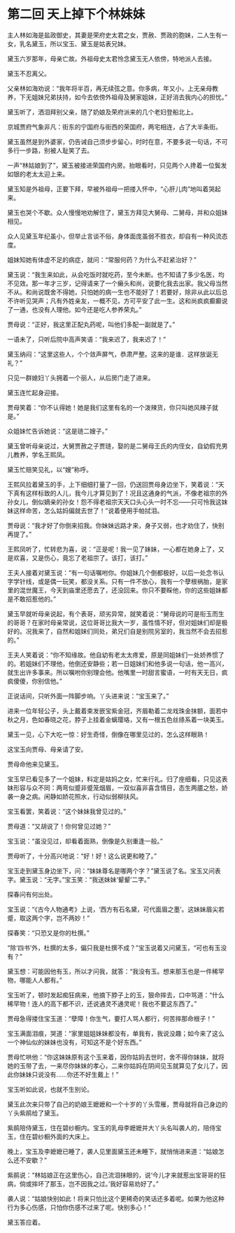 # 第二回 天上掉下个林妹妹
主人林如海是盐政御史，其妻是荣府史太君之女，贾赦、贾政的胞妹，二人生有一女，乳名黛玉，所以宝玉、黛玉是姑表兄妹。

黛玉六岁那年，母亲亡故。外祖母史太君怜念黛玉无人依傍，特地派人去接。

黛玉不忍离父。

父亲林如海劝说：“我年将半百，再无续弦之意。你多病，年又小，上无亲母教养，下无姐妹兄弟扶持，如今去依傍外祖母及舅家姐妹，正好消去我内心的担忧。”

黛玉听了，洒泪拜别父亲，随了奶娘及荣府派来的几个老妇登船北上。

京城贾府气象非凡：街东的宁国府与街西的荣国府，两宅相连，占了大半条街。

黛玉虽然是到外婆家，仍告诫自己须步步留心，时时在意，不要多说一句话，不可多行一步路，别被人耻笑了去。

一声“林姑娘到了”，黛玉被接进荣国府内房。抬眼看时，只见两个人搀着一位鬓发如银的老太太迎上来。

黛玉知是外祖母，正要下拜，早被外祖母一把搂入怀中，“心肝儿肉”地叫着哭起来。

黛玉也哭个不歇。众人慢慢地劝解住了，黛玉方拜见大舅母、二舅母，并和众姐妹相见。

众人见黛玉年纪虽小，但举止言谈不俗，身体面庞虽弱不胜衣，却自有一种风流态度。

姐妹知她有体虚不足的病症，就问：“常服何药？为什么不赶紧治好？”

黛玉说：“我生来如此，从会吃饭时就吃药，至今未断。也不知请了多少名医，均不见效。那一年才三岁，记得请来了一个癞头和尚，说要化我去出家。我父母当然不从。和尚说既舍不得她，只怕她的病一生也不能好了！若要好，除非从此以后总不许听见哭声；凡有外姓亲友，一概不见，方可平安了此一生。这和尚疯疯癫癫说了一通，也没有人理他。如今还是吃人参养荣丸。”

贾母说：“正好，我这里正配丸药呢，叫他们多配一副就是了。”

一语未了，只听后院中高声笑语：“我来迟了，我来迟了！”

黛玉纳闷：“这里这些人，个个敛声屏气，恭肃严整。这来的是谁．这样放诞无礼？”

只见一群媳妇丫头拥着一个丽人，从后房门走了进来。

黛玉连忙起身迎接。

贾母笑着：“你不认得她！她是我们这里有名的一个泼辣货，你只叫她风辣子就是。”

众姐妹忙告诉她说：“这是琏二嫂子。”

黛玉曾听母亲说过，大舅贾赦之子贾琏，娶的是二舅母王氏的内侄女，自幼假充男儿教养，学名王熙凤。

黛玉忙赔笑见礼，以“嫂”称呼。

王熙风拉着黛玉的手，上下细细打量了一回，仍送回贾母身边坐下，笑着说：“天下真有这样标致的人儿，我今儿才算见到了！况且这通身的气派，不像老祖宗的外孙女儿，倒似嫡亲的孙女！怨不得老祖宗天天口头心头一时不忘——只可怜我这妹妹这样命苦，怎么姑妈偏就去世了！”说着便用手帕拭泪。

贾母说：“我才好了你倒来招我。你妹妹远路才来，身子又弱，也才劝住了，快别再提了。”

王熙凤听了，忙转悲为喜，说：“正是呢！我一见了妹妹，一心都在她身上了，又是欢喜，又是伤心，竟忘了老祖宗了。该打，该打。”

王夫人接着对黛玉说：“有一句话嘱咐你。你姐妹几个倒都极好，以后一处念书认字学针线，或是偶一玩笑，都没关系。只有一件不放心，我有一个孽根祸胎，是家里的混世魔王，今天到庙里还愿去了，还没回来。你只不要睬他，你的这些姐妹都是不敢招惹他的。”

黛玉早就听母亲说起，有个表哥，顽劣异常，就笑着说：“舅母说的可是衔玉而生的哥哥？在家时母亲常说，这位哥哥比我大一岁，虽性情不好，但对姐妹们却是极好的。况我来了，自然和姐妹们同处，弟兄们自是别院另室的，我当然不会去招惹的。”

王夫人笑着说：“你不知缘故。他自幼有老太太疼爱，原是同姐妹们一处娇养惯了的。若姐妹们不理他，他倒还安静些；若一日姐妹们和他多说一句话，他一高兴，就生出许多事来。所以嘱咐你别理会他。他嘴里一时甜言蜜语，一时有天无日，疯疯傻傻，你别信他。”

正说话间，只听外面一阵脚步响。丫头进来说：“宝玉来了。”

进来一位年轻公子，头上戴着束发嵌宝紫金冠，齐眉勒着二龙戏珠金抹额，面若中秋之月，色如春晓之花，脖子上挂着金螭璎珞，又有一根五色丝绦系着一块美玉。

黛玉一见，心下大吃一惊：好生奇怪，倒像在哪里见过的，怎么这样眼熟！

这宝玉向贾母、母亲请了安。

贾母命他来见黛玉。

宝玉早已看见多了一个姐妹，料定是姑妈之女，忙来行礼。归了座细看，只见这表妹形容与众不同：两弯似蹙非蹙笼烟眉，一双似喜非喜含情目，态生两靥之愁，娇袭一身之病。闲静如娇花照水，行动似弱柳扶风。

宝玉看罢，笑着说：“这个妹妹我曾见过的。”

贾母道：“又胡说了！你何曾见过她？”

宝玉说：“虽没见过，却看着面熟，倒像是久别重逢一般。”

贾母听了，十分高兴地说：“好！好！这么说更和睦了。”

宝玉走到黛玉身边坐下，问：“妹妹尊名是哪两个字？”黛玉说了名。宝玉又问表字。黛玉说：“无字。”宝玉笑：“我送妹妹‘颦颦’二字。”

探春问有何出处。

宝玉说：“《古今人物通考》上说，‘西方有石名黛，可代面眉之墨’。这妹妹眉尖若蹙，取这两个字，岂不两妙！”

探春笑：“只恐又是你的杜撰。”

“除‘四书’外，杜撰的太多，偏只我是杜撰不成？”宝玉说着又问黛玉，“可也有玉没有？”

黛玉想：可能因他有玉，所以才问我，就答：“我没有玉。想来那玉也是一件稀罕物，哪能人人都有。”

宝玉听了，顿时发起痴狂病来，他摘下脖子上的玉，狠命摔去，口中骂道：“什么稀罕物！连人的高下都不识，还说通灵不通灵呢！我也不要这东西了。”

贾母急得搂住宝玉道：“孽障！你生气，要打人骂人都行，何苦摔那命根子！”

宝玉满面泪痕，哭道：“家里姐姐妹妹都没有，单我有，我说没趣；如今来了这么一个神仙似的妹妹也没有，可知这不是个好东西。”

贾母忙哄他：“你这妹妹原有这个玉来着，因你姑妈去世时，舍不得你妹妹，就将她的玉带了去，一来尽你妹妹的孝心，二来你姑妈在阴间见玉就算见了女儿了，因此你妹妹只说没有……你还不好生戴上！”

宝玉听如此说，也就不生别论。

黛玉此次来只带了自己的奶娘王嬷嬷和一个十岁的丫头雪雁，贾母就将自己身边的丫头紫鹃给了黛玉。

紫鹃陪侍黛玉，住在碧纱橱内。宝玉的乳母李嬷嬷并大丫头名叫袭人的，陪侍宝玉，住在碧纱橱外面的大床上。

晚上，宝玉及李嬷嬷已睡了，袭人见里面黛玉还未睡下，就悄悄进来道：“姑娘怎么还不安歇？”

紫鹃说：“林姑娘正在这里伤心，自己流泪抹眼的，说‘今儿才来就惹出宝哥哥的狂病，倘或摔坏了那玉，岂不因我之过。’我好容易劝好了。”

袭人说：“姑娘快别如此！将来只怕比这个更稀奇的笑话还多着呢。如果为他这种行为多心伤感，只怕你伤感不过来了呢。快别多心！”

黛玉答应着。